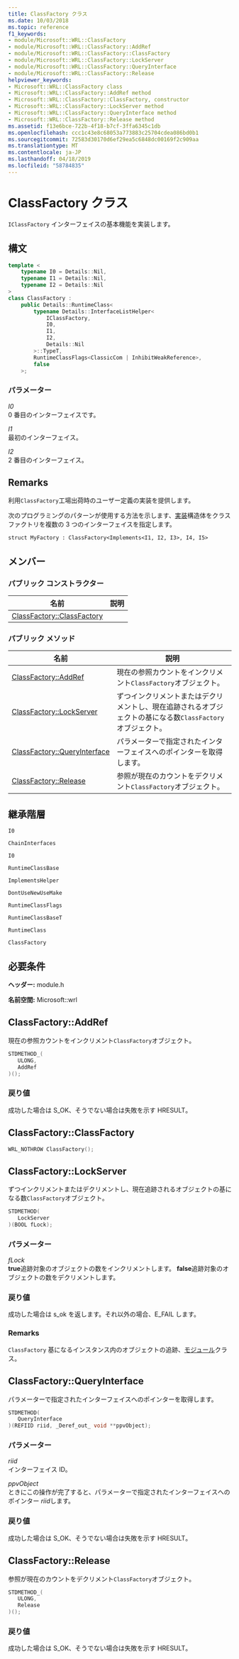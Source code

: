 ```yaml
---
title: ClassFactory クラス
ms.date: 10/03/2018
ms.topic: reference
f1_keywords:
- module/Microsoft::WRL::ClassFactory
- module/Microsoft::WRL::ClassFactory::AddRef
- module/Microsoft::WRL::ClassFactory::ClassFactory
- module/Microsoft::WRL::ClassFactory::LockServer
- module/Microsoft::WRL::ClassFactory::QueryInterface
- module/Microsoft::WRL::ClassFactory::Release
helpviewer_keywords:
- Microsoft::WRL::ClassFactory class
- Microsoft::WRL::ClassFactory::AddRef method
- Microsoft::WRL::ClassFactory::ClassFactory, constructor
- Microsoft::WRL::ClassFactory::LockServer method
- Microsoft::WRL::ClassFactory::QueryInterface method
- Microsoft::WRL::ClassFactory::Release method
ms.assetid: f13e6bce-722b-4f18-b7cf-3ffa6345c1db
ms.openlocfilehash: ccc1c43e8c68053a773883c25704cdea086bd0b1
ms.sourcegitcommit: 72583d30170d6ef29ea5c6848dc00169f2c909aa
ms.translationtype: MT
ms.contentlocale: ja-JP
ms.lasthandoff: 04/18/2019
ms.locfileid: "58784835"
---
```

# <a name="classfactory-class"></a>ClassFactory クラス

`IClassFactory` インターフェイスの基本機能を実装します。

## <a name="syntax"></a>構文

```cpp
template <
    typename I0 = Details::Nil,
    typename I1 = Details::Nil,
    typename I2 = Details::Nil
>
class ClassFactory :
    public Details::RuntimeClass<
        typename Details::InterfaceListHelper<
            IClassFactory,
            I0,
            I1,
            I2,
            Details::Nil
        >::TypeT,
        RuntimeClassFlags<ClassicCom | InhibitWeakReference>,
        false
    >;
```

### <a name="parameters"></a>パラメーター

*I0*<br/>
0 番目のインターフェイスです。

*I1*<br/>
最初のインターフェイス。

*I2*<br/>
2 番目のインターフェイス。

## <a name="remarks"></a>Remarks

利用`ClassFactory`工場出荷時のユーザー定義の実装を提供します。

次のプログラミングのパターンが使用する方法を示します、[実装](implements-structure.md)構造体をクラス ファクトリを複数の 3 つのインターフェイスを指定します。

`struct MyFactory : ClassFactory<Implements<I1, I2, I3>, I4, I5>`

## <a name="members"></a>メンバー

### <a name="public-constructors"></a>パブリック コンストラクター

名前                                        | 説明
------------------------------------------- | -----------
[ClassFactory::ClassFactory](#classfactory) |

### <a name="public-methods"></a>パブリック メソッド

名前                                            | 説明
----------------------------------------------- | ----------------------------------------------------------------------------------------------------------------
[ClassFactory::AddRef](#addref)                 | 現在の参照カウントをインクリメント`ClassFactory`オブジェクト。
[ClassFactory::LockServer](#lockserver)         | ずつインクリメントまたはデクリメントし、現在追跡されるオブジェクトの基になる数`ClassFactory`オブジェクト。
[ClassFactory::QueryInterface](#queryinterface) | パラメーターで指定されたインターフェイスへのポインターを取得します。
[ClassFactory::Release](#release)               | 参照が現在のカウントをデクリメント`ClassFactory`オブジェクト。

## <a name="inheritance-hierarchy"></a>継承階層

`I0`

`ChainInterfaces`

`I0`

`RuntimeClassBase`

`ImplementsHelper`

`DontUseNewUseMake`

`RuntimeClassFlags`

`RuntimeClassBaseT`

`RuntimeClass`

`ClassFactory`

## <a name="requirements"></a>必要条件

**ヘッダー:** module.h

**名前空間:** Microsoft::wrl

## <a name="addref"></a>ClassFactory::AddRef

現在の参照カウントをインクリメント`ClassFactory`オブジェクト。

```cpp
STDMETHOD_(
   ULONG,
   AddRef
)();
```

### <a name="return-value"></a>戻り値

成功した場合は S_OK、そうでない場合は失敗を示す HRESULT。

## <a name="classfactory"></a>ClassFactory::ClassFactory

```cpp
WRL_NOTHROW ClassFactory();
```

## <a name="lockserver"></a>ClassFactory::LockServer

ずつインクリメントまたはデクリメントし、現在追跡されるオブジェクトの基になる数`ClassFactory`オブジェクト。

```cpp
STDMETHOD(
   LockServer
)(BOOL fLock);
```

### <a name="parameters"></a>パラメーター

*fLock*<br/>
**true**追跡対象のオブジェクトの数をインクリメントします。 **false**追跡対象のオブジェクトの数をデクリメントします。

### <a name="return-value"></a>戻り値

成功した場合は s_ok を返します。それ以外の場合、E_FAIL します。

### <a name="remarks"></a>Remarks

`ClassFactory` 基になるインスタンス内のオブジェクトの追跡、[モジュール](module-class.md)クラス。

## <a name="queryinterface"></a>ClassFactory::QueryInterface

パラメーターで指定されたインターフェイスへのポインターを取得します。

```cpp
STDMETHOD(
   QueryInterface
)(REFIID riid, _Deref_out_ void **ppvObject);
```

### <a name="parameters"></a>パラメーター

*riid*<br/>
インターフェイス ID。

*ppvObject*<br/>
ときにこの操作が完了すると、パラメーターで指定されたインターフェイスへのポインター *riid*します。

### <a name="return-value"></a>戻り値

成功した場合は S_OK、そうでない場合は失敗を示す HRESULT。

## <a name="release"></a>ClassFactory::Release

参照が現在のカウントをデクリメント`ClassFactory`オブジェクト。

```cpp
STDMETHOD_(
   ULONG,
   Release
)();
```

### <a name="return-value"></a>戻り値

成功した場合は S_OK、そうでない場合は失敗を示す HRESULT。
